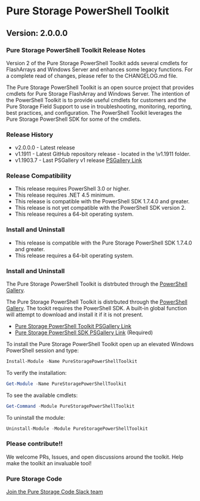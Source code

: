 # Pure Storage PowerShell Toolkit

## Version: 2.0.0.0

### Pure Storage PowerShell Toolkit Release Notes

Version 2 of the Pure Storage PowerShell Toolkit adds several cmdlets for FlashArrays and Windows Server and enhances some legacy functions. For a complete read of changes, please refer to the CHANGELOG.md file.

The Pure Storage PowerShell Toolkit is an open source project that provides cmdlets for Pure Storage FlashArray and Windows Server. The intention of the PowerShell Toolkit is to provide useful cmdlets for customers and the Pure Storage Field Support to use in troubleshooting, monitoring, reporting, best practices, and configuration. The PowerShell Toolkit leverages the Pure Storage PowerShell SDK for some of the cmdlets.

### Release History

* v2.0.0.0 - Latest release
* v1.1911 - Latest GitHub repository release - located in the \v1.1911 folder.
* v1.1903.7 - Last PSGallery v1 release [PSGallery Link](https://www.powershellgallery.com/packages/PureStoragePowerShellToolkit/1903.7)

### Release Compatibility

* This release requires PowerShell 3.0 or higher.
* This release requires .NET 4.5 minimum.
* This release is compatible with the PowerShell SDK 1.7.4.0 and greater.
* This release is not yet compatible with the PowerShell SDK version 2.
* This release requires a 64-bit operating system.

### Install and Uninstall

* This release is compatible with the Pure Storage PowerShell SDK 1.7.4.0 and greater.
* This release requires a 64-bit operating system.

### Install and Uninstall

The Pure Storage PowerShell Toolkit is distrbuted through the [PowerShell Gallery](https://www.powershellgallery.com/packages/PureStoragePowerShellToolkit).


The Pure Storage PowerShell Toolkit is distrbuted through the [PowerShell Gallery](https://www.powershellgallery.com/packages/PureStoragePowerShellToolkit).
The tookit requires the PowerShell SDK. A built-in global function will attempt to download and install it if it is not present.

* [Pure Storage PowerShell Toolkit PSGallery Link](https://www.powershellgallery.com/packages/PureStoragePowerShellToolkit/)
* [Pure Storage PowerShell SDK PSGallery Link](https://www.powershellgallery.com/packages/PureStoragePowerShellSDK/) (Required)

To install the Pure Storage PowerShell Toolkit open up an elevated Windows PowerShell session and type:

```powershell
Install-Module -Name PureStoragePowerShellToolkit
```

To verify the installation:

```powershell
Get-Module -Name PureStoragePowerShellToolkit
```

To see the available cmdlets:

```powershell
Get-Command -Module PureStoragePowerShellToolkit
```

To uninstall the module:

```powershell
Uninstall-Module -Module PureStoragePowerShellToolkit
```

### Please contribute!!

We welcome PRs, Issues, and open discussions around the toolkit. Help make the toolkit an invaluable tool!

### Pure Storage Code

[Join the Pure Storage Code Slack team](https://codeinvite.purestorage.com)

